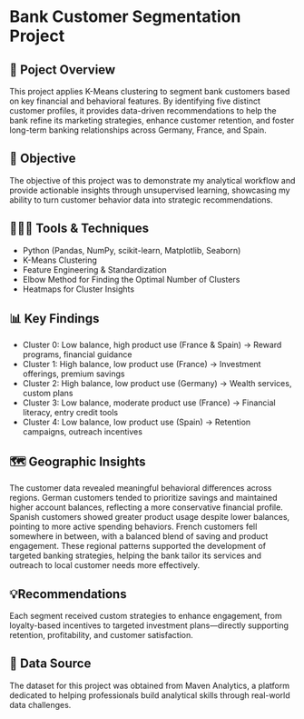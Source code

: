 # Bank Customer Segmentation Project

## 📌 Poject Overview
This project applies K-Means clustering to segment bank customers based on key financial and behavioral features. By identifying five distinct customer profiles, it provides data-driven recommendations to help the bank refine its marketing strategies, enhance customer retention, and foster long-term banking relationships across Germany, France, and Spain. 

## 🎯 Objective
The objective of this project was to demonstrate my analytical workflow and provide actionable insights through unsupervised learning, showcasing my ability to turn customer behavior data into strategic recommendations. 

## 👩🏻‍💻 Tools & Techniques
* Python (Pandas, NumPy, scikit-learn, Matplotlib, Seaborn)
* K-Means Clustering
* Feature Engineering & Standardization
* Elbow Method for Finding the Optimal Number of Clusters
* Heatmaps for Cluster Insights

## 📊 Key Findings
* Cluster 0: Low balance, high product use (France & Spain) → Reward programs, financial guidance
* Cluster 1: High balance, low product use (France) → Investment offerings, premium savings
* Cluster 2: High balance, low product use (Germany) → Wealth services, custom plans
* Cluster 3: Low balance, moderate product use (France) → Financial literacy, entry credit tools
* Cluster 4: Low balance, low product use (Spain) → Retention campaigns, outreach incentives

## 🗺️ Geographic Insights
The customer data revealed meaningful behavioral differences across regions. German customers tended to prioritize savings and maintained higher account balances, reflecting a more conservative financial profile. Spanish customers showed greater product usage despite lower balances, pointing to more active spending behaviors. French customers fell somewhere in between, with a balanced blend of saving and product engagement. These regional patterns supported the development of targeted banking strategies, helping the bank tailor its services and outreach to local customer needs more effectively.

## 💡Recommendations
Each segment received custom strategies to enhance engagement, from loyalty-based incentives to targeted investment plans—directly supporting retention, profitability, and customer satisfaction.

## 📄 Data Source 
The dataset for this project was obtained from Maven Analytics, a platform dedicated to helping professionals build analytical skills through real-world data challenges.
